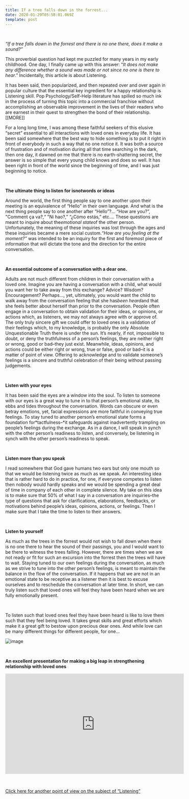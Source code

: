 ```yaml
---
title: If a tree falls down in the forrest...
date: 2020-01-29T05:58:01.069Z
template: post
---
```

<p> <strong> </br> </strong> </p>



*“If a tree falls down in the forrest and there is no one there, does it make a sound?”*

This proverbial question had kept me puzzled for many years in my early childhood. One day, I finally came up with this answer: “*It does not make any difference whether a sound was made or not since no one is there to hear*.” Incidentally, this article is about Listening.

It has been said, then popularized, and then repeated over and over again in popular culture that the essential key ingredient for a happy relationship is Listening skill. Pop Psychology/Self-Help literature has spilled so much ink in the process of turning this topic into a commercial franchise without accomplishing an observable improvement in the lives of their readers who are earnest in their quest to strengthen the bond of their relationship.\[[MORE]]

For a long long time, I was among these faithful seekers of this elusive “secret” essential to all interactions with loved ones in everyday life. It has been said somewhere that the best way to hide something is to put it right in front of everybody in such a way that no one notice it. It was both a source of frustration and of motivation during all that time searching in the dark, then one day, it dawned on me that there is no earth-shattering secret, the answer is so simple that every young child knows and does so well. It has been right in front of the world since the beginning of time, and I was just beginning to notice.

<p> <strong> </br> </strong> </p>

**The ultimate thing to listen for isnotwords or ideas**

Around the world, the first thing people say to one another upon their meeting is an equivalence of “Hello” in their own language. And what is the next thing people say to one another after “Hello”?… “How are you?”, "Comment ça va?,“ "Ni hao?,” “¿Cómo estás,” etc…. These questions are meant to inquire about the*emotional state*of the other person. Unfortunately, the meaning of these inquiries was lost through the ages and these inquiries became a mere social custom.*“How are you feeling at the moment?”* was intended to be an inquiry for the first and foremost piece of information that will dictate the tone and the direction for the entire conversation.<p> <strong> </br> </strong> </p>

**An essential outcome of a conversation with a dear one.**

Adults are not much different from children in their conversation with a loved one. Imagine you are having a conversation with a child, what would you want her to take away from this exchange? Advice? Wisdom? Encouragement? Perhaps…, yet, ultimately, you would want the child to walk away from the conversation feeling that she has*been heard*and that she feels better about herself than prior to the conversation. People often engage in a conversation to obtain validation for their ideas, or opinions, or actions which, as listeners, we may not always agree with or approve of. The only truly sincere gift we could offer to loved ones is a validation of their feelings which, to my knowledge, is probably the only Absolute Unquestionable Truth there is under the sun. It’s nearly, if not, impossible to doubt, or deny the truthfulness of a person’s feelings, they are neither right or wrong, good or bad–they just exist. Meanwhile, ideas, opinions, and actions could be either right or wrong, true or false, good or bad–it is a matter of point of view. Offering to acknowledge and to validate someone’s feelings is a sincere and truthful celebration of their being without passing judgements. <p> <strong> </br> </strong> </p>



**Listen with your eyes**

It has been said the eyes are a window into the soul. To listen to someone with our eyes is a great way to tune in to that person’s emotional state, its ebbs and tides throughout the conversation. Words can obscure or even betray emotions, yet, facial expressions are more faithful in conveying true feelings. To stay tuned to another person’s emotional state forms a foundation for*tactfulness–*it safeguards against inadvertently trampling on people’s feelings during the exchange. As in a dance, I will speak in synch with the other person’s readiness to listen, and conversely, be listening in synch with the other person’s readiness to speak.<p> <strong> </br> </strong> </p>



**Listen more than you speak**

I read somewhere that God gave humans two ears but only one mouth so that we would be listening twice as much as we speak. An interesting idea that is rather hard to do in practice, for one, if everyone competes to listen then nobody would hardly speaks and we would be spending a great deal of time in company of each other in complete silence. My take on this idea is to make sure that 50% of what I say in a conversation are inquiries–the type of questions that ask for clarifications, elaborations, feedbacks, or motivations behind people’s ideas, opinions, actions, or feelings. Then I make sure that I take the time to listen to their answers.<p> <strong> </br> </strong> </p>



**Listen to yourself**

As much as the trees in the forrest would not wish to fall down when there is no one there to hear the sound of their passings, you and I would want to be there to witness the trees falling. However, there are times when we are not ready or fit for such an excursion into the forrest then the trees will have to wait. Staying tuned to our own feelings during the conversation, as much as we strive to tune into the other person’s feelings, is meant to maintain the balance in the flow of the conversation. If it happens that we are not in an emotional state to be receptive as a listener then it is best to excuse ourselves and to reschedule the conversation at later time. In short, we can truly listen such that loved ones will feel they have been heard when we are fully emotionally present.

<p> <strong> </br> </strong> </p>

To listen such that loved ones feel they have been heard is like to love them such that they feel being loved. It takes great skills and great efforts which make it a great gift to bestow upon precious dear ones. And while love can be many different things for different people, for one…



![image](https://66.media.tumblr.com/d766dea2d05904304ebd6bf2e7d89dce/tumblr_inline_mjw1k507Cb1qz4rgp.jpg)

<p> <strong> </br> </strong> </p>



**An excellent presentation for making a big leap in strengthening relationship with loved ones**



<iframe width="560" height="315" src="https://www.youtube.com/embed/L3zj2gJXdTY" frameborder="0" allow="accelerometer; autoplay; encrypted-media; gyroscope; picture-in-picture" allowfullscreen></iframe> 

<p> <strong></br> </strong> </p>



[Click here for another point of view on the subject of “Listening”](http://blogs.hbr.org/bregman/2011/10/how-to-really-listen.html?cm_sp=most_widget-_-default-_-How%20to%20Really%20Listen%20%20)

[](http://blogs.hbr.org/bregman/2011/10/how-to-really-listen.html?cm_sp=most_widget-_-default-_-How%20to%20Really%20Listen%20%20)<p><strong></br> </strong> </p>
